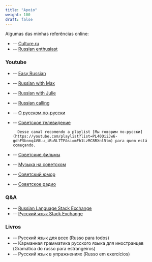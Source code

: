 ```yaml
---
title: "Apoio"
weight: 100
draft: false
---
```


<!-- (https://russian.stackexchange.com/questions/9342/is-there-a-vocabulary-list-comparable-to-basic-english) -->
<!-- http://www.sovmusic.ru/index.php -->

Algumas das minhas referências online:

- -- [Culture.ru](https://culture.ru)
- -- [Russian enthusiast](https://russianenthusiast.com/)

### Youtube

- -- [Easy Russian](https://www.youtube.com/@EasyRussianVideos)
- -- [Russian with Max](https://www.youtube.com/@RussianWithMax)
- -- [Russian with Julie](https://www.youtube.com/@russianwithjulie)
- -- [Russian calling](https://www.youtube.com/@russian.calling)
- -- [О русском по-русски](https://www.youtube.com/@orusskomporusski)
- -- [Советское телевидение](https://www.youtube.com/@gtrftv/)

        Desse canal recomendo a playlist [Мы говорим по-русски](https://youtube.com/playlist?list=PL40OiiJw6-gdhFSbnnq4V8Lu_iBu5L7TF&si=mFh1LzMC8RXnl5tm) para quem está começando.

- -- [Советские фильмы](https://www.youtube.com/@gtrffilms)
- -- [Музыка на советском](https://www.youtube.com/@gtrfmusic)
- -- [Советский юмор](https://www.youtube.com/@gtrfhumor)
- -- [Советское радио](https://www.youtube.com/@gtrfradio)

### Q&A

- -- [Russian Language Stack Exchange](https://russian.stackexchange.com/)
- -- [Русский язык Stack Exchange](https://rus.stackexchange.com/)

### Livros

- -- Русский язык для всех (Russo para todos)
- -- Карманная грамматика русского языка для иностранцев (Gramática do russo para estrangeiros)
- -- Русский язык в упражнениях (Russo em exercícios)